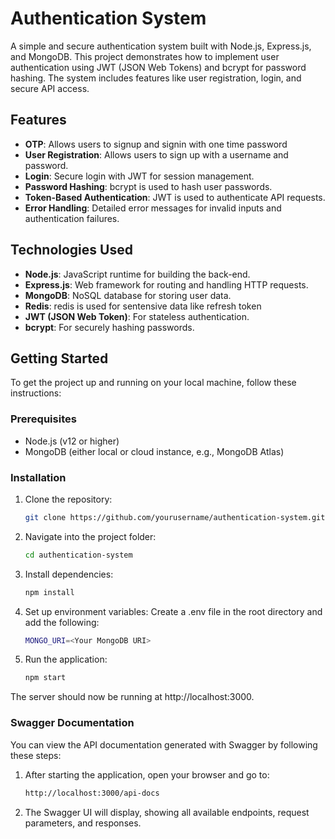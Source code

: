 # Authentication System

A simple and secure authentication system built with Node.js, Express.js, and MongoDB. This project demonstrates how to implement user authentication using JWT (JSON Web Tokens) and bcrypt for password hashing. The system includes features like user registration, login, and secure API access.

## Features
- **OTP**: Allows users to signup and signin with one time password
- **User Registration**: Allows users to sign up with a username and password.
- **Login**: Secure login with JWT for session management.
- **Password Hashing**: bcrypt is used to hash user passwords.
- **Token-Based Authentication**: JWT is used to authenticate API requests.
- **Error Handling**: Detailed error messages for invalid inputs and authentication failures.
  
## Technologies Used
- **Node.js**: JavaScript runtime for building the back-end.
- **Express.js**: Web framework for routing and handling HTTP requests.
- **MongoDB**: NoSQL database for storing user data.
- **Redis**: redis is used for sentensive data like refresh token
- **JWT (JSON Web Token)**: For stateless authentication.
- **bcrypt**: For securely hashing passwords.

## Getting Started

To get the project up and running on your local machine, follow these instructions:

### Prerequisites
- Node.js (v12 or higher)
- MongoDB (either local or cloud instance, e.g., MongoDB Atlas)

### Installation
1. Clone the repository:

   ```bash
   git clone https://github.com/yourusername/authentication-system.git
   
2. Navigate into the project folder:

   ```bash
   cd authentication-system

3. Install dependencies:

   ```bash
   npm install
   
4. Set up environment variables: Create a .env file in the root directory and add the following:

   ```bash
   MONGO_URI=<Your MongoDB URI>

5. Run the application:

   ```bash
   npm start
   
The server should now be running at http://localhost:3000.

### Swagger Documentation
You can view the API documentation generated with Swagger by following these steps:

1. After starting the application, open your browser and go to:
   ```bash
   http://localhost:3000/api-docs


2. The Swagger UI will display, showing all available endpoints, request parameters, and responses.

